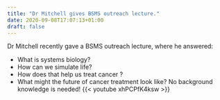 ```yaml
---
title: "Dr Mitchell gives BSMS outreach lecture."
date: 2020-09-08T17:07:13+01:00
draft: false
---
```

Dr Mitchell recently gave a BSMS outreach lecture, where he answered: 
- What is systems biology?
- How can we simulate life?
- How does that help us treat cancer ?
- What might the future of cancer treatment look like?
No background knowledge is needed! 
{{< youtube xhPCPfK4ksw >}}
